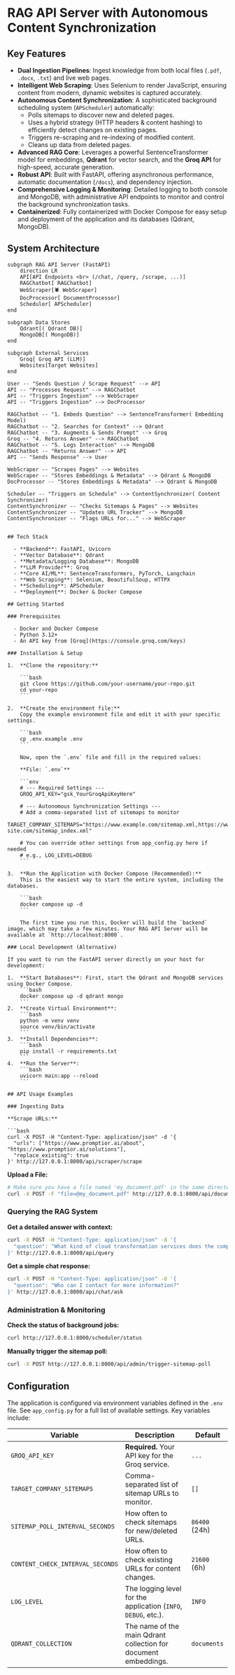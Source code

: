 # RAG API Server with Autonomous Content Synchronization

## Key Features
  - **Dual Ingestion Pipelines**: Ingest knowledge from both local files (`.pdf`, `.docx`, `.txt`) and live web pages.
  - **Intelligent Web Scraping**: Uses Selenium to render JavaScript, ensuring content from modern, dynamic websites is captured accurately.
  - **Autonomous Content Synchronization**: A sophisticated background scheduling system (`APScheduler`) automatically:
      - Polls sitemaps to discover new and deleted pages.
      - Uses a hybrid strategy (HTTP headers & content hashing) to efficiently detect changes on existing pages.
      - Triggers re-scraping and re-indexing of modified content.
      - Cleans up data from deleted pages.
  - **Advanced RAG Core**: Leverages a powerful SentenceTransformer model for embeddings, **Qdrant** for vector search, and the **Groq API** for high-speed, accurate generation.
  - **Robust API**: Built with FastAPI, offering asynchronous performance, automatic documentation (`/docs`), and dependency injection.
  - **Comprehensive Logging & Monitoring**: Detailed logging to both console and MongoDB, with administrative API endpoints to monitor and control the background synchronization tasks.
  - **Containerized**: Fully containerized with Docker Compose for easy setup and deployment of the application and its databases (Qdrant, MongoDB).

## System Architecture

    subgraph RAG API Server (FastAPI)
        direction LR
        API[API Endpoints <br> (/chat, /query, /scrape, ...)]
        RAGChatbot[ RAGChatbot]
        WebScraper[🕷 WebScraper]
        DocProcessor[ DocumentProcessor]
        Scheduler[ APScheduler]
    end
    
    subgraph Data Stores
        Qdrant[( Qdrant DB)]
        MongoDB[( MongoDB)]
    end

    subgraph External Services
        Groq[ Groq API (LLM)]
        Websites[Target Websites]
    end

    User -- "Sends Question / Scrape Request" --> API
    API -- "Processes Request" --> RAGChatbot
    API -- "Triggers Ingestion" --> WebScraper
    API -- "Triggers Ingestion" --> DocProcessor

    RAGChatbot -- "1. Embeds Question" --> SentenceTransformer( Embedding Model)
    RAGChatbot -- "2. Searches for Context" --> Qdrant
    RAGChatbot -- "3. Augments & Sends Prompt" --> Groq
    Groq -- "4. Returns Answer" --> RAGChatbot
    RAGChatbot -- "5. Logs Interaction" --> MongoDB
    RAGChatbot -- "Returns Answer" --> API
    API -- "Sends Response" --> User

    WebScraper -- "Scrapes Pages" --> Websites
    WebScraper -- "Stores Embeddings & Metadata" --> Qdrant & MongoDB
    DocProcessor -- "Stores Embeddings & Metadata" --> Qdrant & MongoDB

    Scheduler -- "Triggers on Schedule" --> ContentSynchronizer( Content Synchronizer)
    ContentSynchronizer -- "Checks Sitemaps & Pages" --> Websites
    ContentSynchronizer -- "Updates URL Tracker" --> MongoDB
    ContentSynchronizer -- "Flags URLs for..." --> WebScraper
```

## Tech Stack

  - **Backend**: FastAPI, Uvicorn
  - **Vector Database**: Qdrant
  - **Metadata/Logging Database**: MongoDB
  - **LLM Provider**: Groq
  - **Core AI/ML**: SentenceTransformers, PyTorch, Langchain
  - **Web Scraping**: Selenium, BeautifulSoup, HTTPX
  - **Scheduling**: APScheduler
  - **Deployment**: Docker & Docker Compose

## Getting Started

### Prerequisites

  - Docker and Docker Compose
  - Python 3.12+
  - An API key from [Groq](https://console.groq.com/keys)

### Installation & Setup

1.  **Clone the repository:**

    ```bash
    git clone https://github.com/your-username/your-repo.git
    cd your-repo
    ```

2.  **Create the environment file:**
    Copy the example environment file and edit it with your specific settings.

    ```bash
    cp .env.example .env
    ```

    Now, open the `.env` file and fill in the required values:

    **File: `.env`**

    ```env
    # --- Required Settings ---
    GROQ_API_KEY="gsk_YourGroqApiKeyHere"

    # --- Autonomous Synchronization Settings ---
    # Add a comma-separated list of sitemaps to monitor
    TARGET_COMPANY_SITEMAPS="https://www.example.com/sitemap.xml,https://www.another-site.com/sitemap_index.xml"

    # You can override other settings from app_config.py here if needed
    # e.g., LOG_LEVEL=DEBUG
    ```

3.  **Run the Application with Docker Compose (Recommended):**
    This is the easiest way to start the entire system, including the databases.

    ```bash
    docker compose up -d
    ```

    The first time you run this, Docker will build the `backend` image, which may take a few minutes. Your RAG API Server will be available at `http://localhost:8000`.

### Local Development (Alternative)

If you want to run the FastAPI server directly on your host for development:

1.  **Start Databases**: First, start the Qdrant and MongoDB services using Docker Compose.
    ```bash
    docker compose up -d qdrant mongo
    ```
2.  **Create Virtual Environment**:
    ```bash
    python -m venv venv
    source venv/bin/activate
    ```
3.  **Install Dependencies**:
    ```bash
    pip install -r requirements.txt
    ```
4.  **Run the Server**:
    ```bash
    uvicorn main:app --reload
    ```

## API Usage Examples

### Ingesting Data

**Scrape URLs:**

```bash
curl -X POST -H "Content-Type: application/json" -d '{
  "urls": ["https://www.promptior.ai/about", "https://www.promptior.ai/solutions"],
  "replace_existing": true
}' http://127.0.0.1:8000/api/scraper/scrape
```

**Upload a File:**

```bash
# Make sure you have a file named 'my_document.pdf' in the same directory
curl -X POST -F "file=@my_document.pdf" http://127.0.0.1:8000/api/documents/upload
```

### Querying the RAG System

**Get a detailed answer with context:**

```bash
curl -X POST -H "Content-Type: application/json" -d '{
  "question": "What kind of cloud transformation services does the company provide?"
}' http://127.0.0.1:8000/api/query
```

**Get a simple chat response:**

```bash
curl -X POST -H "Content-Type: application/json" -d '{
  "question": "Who can I contact for more information?"
}' http://127.0.0.1:8000/api/chat/ask
```

### Administration & Monitoring

**Check the status of background jobs:**

```bash
curl http://127.0.0.1:8000/scheduler/status
```

**Manually trigger the sitemap poll:**

```bash
curl -X POST http://127.0.0.1:8000/api/admin/trigger-sitemap-poll
```

## Configuration

The application is configured via environment variables defined in the `.env` file. See `app_config.py` for a full list of available settings. Key variables include:

| Variable                               | Description                                                               | Default             |
| -------------------------------------- | ------------------------------------------------------------------------- | ------------------- |
| `GROQ_API_KEY`                         | **Required.** Your API key for the Groq service.                          | `...`               |
| `TARGET_COMPANY_SITEMAPS`              | Comma-separated list of sitemap URLs to monitor.                          | `[]`                |
| `SITEMAP_POLL_INTERVAL_SECONDS`        | How often to check sitemaps for new/deleted URLs.                         | `86400` (24h)       |
| `CONTENT_CHECK_INTERVAL_SECONDS`       | How often to check existing URLs for content changes.                     | `21600` (6h)        |
| `LOG_LEVEL`                            | The logging level for the application (`INFO`, `DEBUG`, etc.).            | `INFO`              |
| `QDRANT_COLLECTION`                    | The name of the main Qdrant collection for document embeddings.           | `documents`         |
